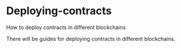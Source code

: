 # Deploying-contracts
How to deploy contracts in different blockchains

There will be guides for deploying contracts in different blockchains.
